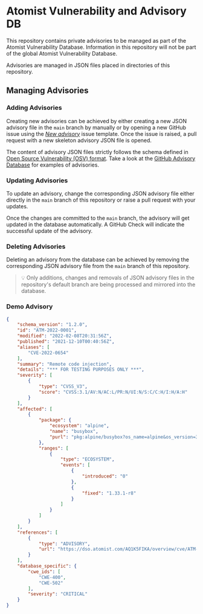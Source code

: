 # Atomist Vulnerability and Advisory DB

This repository contains private advisories to be managed as part of the Atomist
Vulnerability Database. Information in this repository will not be part of the
global Atomist Vulnerability Database.

Advisories are managed in JSON files placed in directories of this repository.

## Managing Advisories

### Adding Advisories

Creating new advisories can be achieved by either creating a new JSON advisory
file in the `main` branch by manually or by opening a new GitHub issue
using the [_New advisory_](ADVISORY_TEMPLATE.json) issue template. Once the issue is raised, 
a pull request with a new skeleton advisory JSON file is opened.

The content of advisory JSON files strictly follows the schema defined in
[Open Source Vulnerability (OSV) format](https://ossf.github.io/osv-schema/).
Take a look at the
[GitHub Advisory Database](https://github.com/github/advisory-database/tree/main/advisories/github-reviewed)
for examples of advisories.

### Updating Advisories

To update an advisory, change the corresponding JSON advisory file either
directly in the `main` branch of this repository or raise a pull request
with your updates.

Once the changes are committed to the `main` branch, the advisory will get
updated in the database automatically. A GitHub Check will indicate the
successful update of the advisory.

### Deleting Advisories

Deleting an advisory from the database can be achieved by removing the
corresponding JSON advisory file from the `main` branch of this
repository.

> 💡 Only additions, changes and removals of JSON advisory files in the
> repository's default branch are being processed and mirrored into the
> database.


### Demo Advisory

```json
{
    "schema_version": "1.2.0",
    "id": "ATM-2022-0001",
    "modified": "2022-02-08T20:31:56Z",
    "published": "2021-12-10T00:40:56Z",
    "aliases": [
        "CVE-2022-0654"
    ],
    "summary": "Remote code injection",
    "details": "*** FOR TESTING PURPOSES ONLY ***",
    "severity": [
        {
            "type": "CVSS_V3",
            "score": "CVSS:3.1/AV:N/AC:L/PR:N/UI:N/S:C/C:H/I:H/A:H"
        }
    ],
    "affected": [
        {
            "package": {
                "ecosystem": "alpine",
                "name": "busybox",
                "purl": "pkg:alpine/busybox?os_name=alpine&os_version=3.14"
            },
            "ranges": [
                {
                    "type": "ECOSYSTEM",
                    "events": [
                        {
                            "introduced": "0"
                        },
                        {
                            "fixed": "1.33.1-r8"
                        }
                    ]
                }
            ]
        }
    ],
    "references": [
        {
            "type": "ADVISORY",
            "url": "https://dso.atomist.com/AQ1K5FIKA/overview/cve/ATM-2022-0001"
        }
    ],
    "database_specific": {
        "cwe_ids": [
            "CWE-400",
            "CWE-502"
        ],
        "severity": "CRITICAL"
    }
}
```
